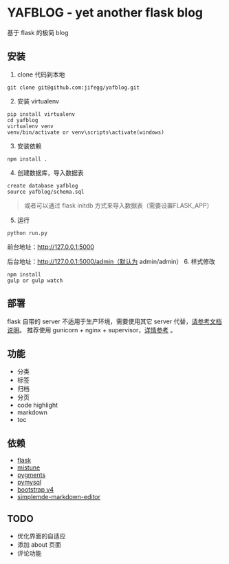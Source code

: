 # YAFBLOG - yet another flask blog
基于 flask 的极简 blog

## 安装

1. clone 代码到本地
```
git clone git@github.com:jifegg/yafblog.git
```

2. 安装 virtualenv
```
pip install virtualenv
cd yafblog
virtualenv venv
venv/bin/activate or venv\scripts\activate(windows)
```

3. 安装依赖
```
npm install .
```

4. 创建数据库，导入数据表
```
create database yafblog
source yafblog/schema.sql
```
> 或者可以通过 flask initdb 方式来导入数据表（需要设置FLASK_APP）
5. 运行
```
python run.py
```
前台地址：http://127.0.0.1:5000

后台地址：http://127.0.0.1:5000/admin（默认为 admin/admin）
6. 样式修改 
```
npm install
gulp or gulp watch
```

## 部署
flask 自带的 server 不适用于生产环境，需要使用其它 server 代替，[请参考文档说明](http://flask.pocoo.org/docs/0.12/deploying/#deployment)。
推荐使用 gunicorn + nginx + supervisor，[详情参考](http://blog.gutown.com/article/2) 。


## 功能
* 分类
* 标签
* 归档
* 分页
* code highlight
* markdown
* toc


## 依赖
* [flask](https://github.com/pallets/flask)
* [mistune](https://github.com/lepture/mistune)
* [pygments](http://pygments.org/)
* [pymysql](https://github.com/PyMySQL/PyMySQL)
* [bootstrap v4](https://github.com/twbs/bootstrap)
* [simplemde-markdown-editor](https://github.com/NextStepWebs/simplemde-markdown-editor)

## TODO
* 优化界面的自适应
* 添加 about 页面
* 评论功能
